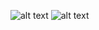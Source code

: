 ![alt text](https://github.com/LauraFulmer/patchwork)
![alt text](https://github.com/LauraFulmer/git-lesson-repository)
